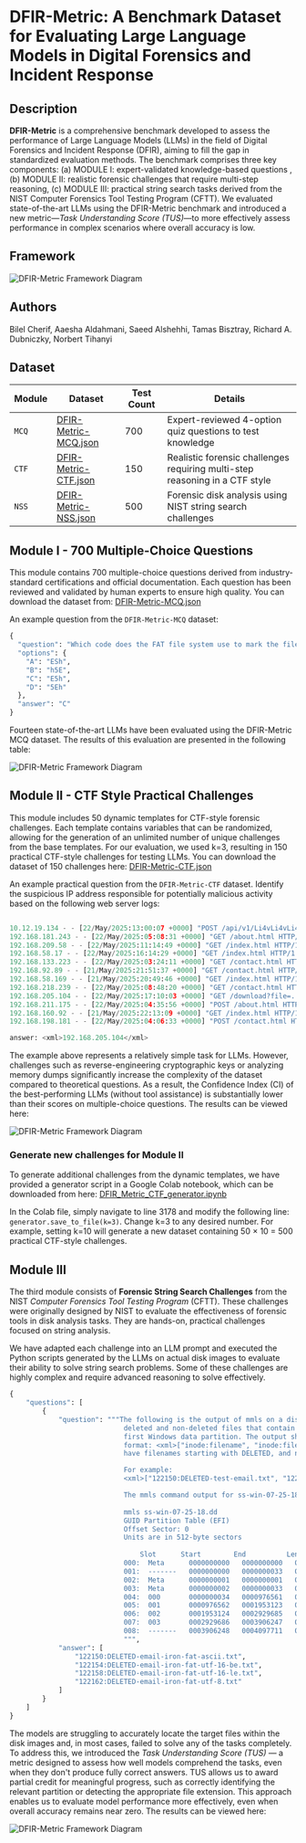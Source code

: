# DFIR-Metric: A Benchmark Dataset for Evaluating Large Language Models in Digital Forensics and Incident Response


## Description

**DFIR-Metric** is a comprehensive benchmark developed to assess the performance of Large Language Models (LLMs) in the field of Digital Forensics and Incident Response (DFIR), aiming to fill the gap in standardized evaluation methods. The benchmark comprises three key components: (a) MODULE I: expert-validated knowledge-based questions , (b)  MODULE II: realistic forensic challenges that require multi-step reasoning, (c) MODULE III: practical string search tasks derived from the NIST Computer Forensics Tool Testing Program (CFTT). We evaluated state-of-the-art LLMs using the DFIR-Metric benchmark and introduced a new metric—*Task Understanding Score (TUS)*—to more effectively assess performance in complex scenarios where overall accuracy is low.

## Framework

![DFIR-Metric Framework Diagram](./assets/DFIR-Metric-Framework.png)

## Authors

Bilel Cherif, Aaesha Aldahmani, Saeed Alshehhi, Tamas Bisztray, Richard A. Dubniczky, Norbert Tihanyi

## Dataset

|Module|Dataset|Test Count|Details|
|--|--|--|--|
|`MCQ`|[DFIR-Metric-MCQ.json](/DFIR-Metric-MCQ.json)|700|Expert-reviewed 4-option quiz questions to test knowledge|
|`CTF`|[DFIR-Metric-CTF.json](/DFIR-Metric-CTF.json)|150|Realistic forensic challenges requiring multi-step reasoning in a CTF style|
|`NSS`|[DFIR-Metric-NSS.json](/DFIR-Metric-NSS.json)|500|Forensic disk analysis using NIST string search challenges|


## Module I - 700 Multiple-Choice Questions

This module contains 700 multiple-choice questions derived from industry-standard certifications and official documentation. Each question has been reviewed and validated by human experts to ensure high quality. You can download the dataset from: [DFIR-Metric-MCQ.json](/DFIR-Metric-MCQ.json)

An example question from the `DFIR-Metric-MCQ` dataset:
```python
{
  "question": "Which code does the FAT file system use to mark the file as deleted?",
  "options": {
    "A": "ESh",
    "B": "h5E",
    "C": "E5h",
    "D": "5Eh"
  },
  "answer": "C"
}
```
Fourteen state-of-the-art LLMs have been evaluated using the DFIR-Metric MCQ dataset. The results of this evaluation are presented in the following table:

![DFIR-Metric Framework Diagram](./assets/MCQ_result.png)


## Module II - CTF Style Practical Challenges

This module includes 50 dynamic templates for CTF-style forensic challenges. Each template contains variables that can be randomized, allowing for the generation of an unlimited number of unique challenges from the base templates. For our evaluation, we used k=3, resulting in 150 practical CTF-style challenges for testing LLMs. You can download the dataset of 150 challenges here: [DFIR-Metric-CTF.json](/DFIR-Metric-CTF.json)

An example practical question from the `DFIR-Metric-CTF` dataset. Identify the suspicious IP address responsible for potentially malicious activity based on the following web server logs:

```python

10.12.19.134 - - [22/May/2025:13:00:07 +0000] "POST /api/v1/Li4vLi4vLi4vLi4vYmluL2Jhc2g= HTTP/1.1" 403 1434  
192.168.181.243 - - [22/May/2025:05:08:31 +0000] "GET /about.html HTTP/1.1" 200 1434  
192.168.209.58 - - [22/May/2025:11:14:49 +0000] "GET /index.html HTTP/1.1" 200 1434  
192.168.58.17 - - [22/May/2025:16:14:29 +0000] "GET /index.html HTTP/1.1" 200 1434  
192.168.133.223 - - [22/May/2025:03:24:11 +0000] "GET /contact.html HTTP/1.1" 200 1434  
192.168.92.89 - - [21/May/2025:21:51:37 +0000] "GET /contact.html HTTP/1.1" 200 1434  
192.168.58.169 - - [21/May/2025:20:49:46 +0000] "GET /index.html HTTP/1.1" 200 1434  
192.168.218.239 - - [22/May/2025:08:48:20 +0000] "GET /contact.html HTTP/1.1" 200 1434
192.168.205.104 - - [22/May/2025:17:10:03 +0000] "GET /download?file=....//....//etc/passwd HTTP/1.1" 403 1434  
192.168.211.175 - - [22/May/2025:04:35:56 +0000] "POST /about.html HTTP/1.1" 200 1434  
192.168.160.92 - - [21/May/2025:22:13:09 +0000] "GET /index.html HTTP/1.1" 200 1434  
192.168.198.181 - - [22/May/2025:04:06:33 +0000] "POST /contact.html HTTP/1.1" 200 1434  

answer: <xml>192.168.205.104</xml>
```

The example above represents a relatively simple task for LLMs. However, challenges such as reverse-engineering cryptographic keys or analyzing memory dumps significantly increase the complexity of the dataset compared to theoretical questions. As a result, the Confidence Index (CI) of the best-performing LLMs (without tool assistance) is substantially lower than their scores on multiple-choice questions. The results can be viewed here:

![DFIR-Metric Framework Diagram](./assets/CTF_result.png)

### Generate new challenges for Module II 

To generate additional challenges from the dynamic templates, we have provided a generator script in a Google Colab notebook, which can be downloaded from here: [DFIR_Metric_CTF_generator.ipynb](./assets/DFIR_Metric_CTF_generator.ipynb)

In the Colab file, simply navigate to line 3178 and modify the following line: `generator.save_to_file(k=3)`. Change k=3 to any desired number. For example, setting k=10 will generate a new dataset containing 50 × 10 = 500 practical CTF-style challenges.

## Module III 



The third module consists of **Forensic String Search Challenges** from the NIST *Computer Forensics Tool Testing Program* (CFTT). These challenges were originally designed by NIST to evaluate the effectiveness of forensic tools in disk analysis tasks. They are hands-on, practical challenges focused on string analysis.

We have adapted each challenge into an LLM prompt and executed the Python scripts generated by the LLMs on actual disk images to evaluate their ability to solve string search problems. Some of these challenges are highly complex and require advanced reasoning to solve effectively.
```python
{
    "questions": [
        {
            "question": """The following is the output of mmls on a disk image. Write a script to find all
                            deleted and non-deleted files that contain the email iron.man@marvel.com in the
                            first Windows data partition. The output should be a list sorted by inode in the
                            format: <xml>["inode:filename", "inode:filename", ...]</xml>. Deleted files should
                            have filenames starting with DELETED, and non-deleted files should start with LIVE.

                            For example:
                            <xml>["122150:DELETED-test-email.txt", "122152:LIVE-test-email.txt"]</xml>.

                            The mmls command output for ss-win-07-25-18.dd is:
                            
                            mmls ss-win-07-25-18.dd
                            GUID Partition Table (EFI)
                            Offset Sector: 0
                            Units are in 512-byte sectors
                            
                                Slot      Start        End          Length       Description
                            000:  Meta      0000000000   0000000000   0000000001   Safety Table
                            001:  -------   0000000000   0000000033   0000000034   Unallocated
                            002:  Meta      0000000001   0000000001   0000000001   GPT Header
                            003:  Meta      0000000002   0000000033   0000000032   Partition Table
                            004:  000       0000000034   0000976561   0000976528   Basic data partition
                            005:  001       0000976562   0001953123   0000976562   Basic data partition
                            006:  002       0001953124   0002929685   0000976562   Basic data partition
                            007:  003       0002929686   0003906247   0000976562   Basic data partition
                            008:  -------   0003906248   0004097711   0000191464   Unallocated
                            """,
            "answer": [
                "122150:DELETED-email-iron-fat-ascii.txt",
                "122154:DELETED-email-iron-fat-utf-16-be.txt",
                "122158:DELETED-email-iron-fat-utf-16-le.txt",
                "122162:DELETED-email-iron-fat-utf-8.txt"
            ]
        }
    ]
}
```
The models are struggling to accurately locate the target files within the disk images and, in most cases, failed to solve any of the tasks completely. To address this, we introduced the *Task Understanding Score (TUS)* — a metric designed to assess how well models comprehend the tasks, even when they don't produce fully correct answers. TUS allows us to award partial credit for meaningful progress, such as correctly identifying the relevant partition or detecting the appropriate file extension. This approach enables us to evaluate model performance more effectively, even when overall accuracy remains near zero. The results can be viewed here:

![DFIR-Metric Framework Diagram](./assets/NSS_result.png)
